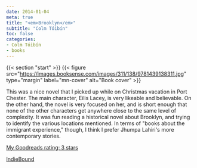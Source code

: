 ```yaml
---
date: 2014-01-04
meta: true
title: "<em>Brooklyn</em>"
subtitle: "Colm Tóibín"
toc: false
categories:
- Colm Tóibín
- books
---
```


{{< section "start" >}}
{{< figure src="https://images.booksense.com/images/311/138/9781439138311.jpg" type="margin" label="mn-cover" alt="Book cover" >}}

This was a nice novel that I picked up while on Christmas vacation in Port Chester. The main character, Eilis Lacey, is very likeable and believable. On the other hand, the novel is very focused on her, and is short enough that none of the other characters get anywhere close to the same level of complexity. It was fun reading a historical novel about Brooklyn, and trying to identify the various locations mentioned. In terms of "books about the immigrant experience," though, I think I prefer Jhumpa Lahiri's more contemporary stories.

[My Goodreads rating: 3 stars](https://www.goodreads.com/review/show/804933226)  

[IndieBound](https://www.indiebound.org/book/9781439138311)
